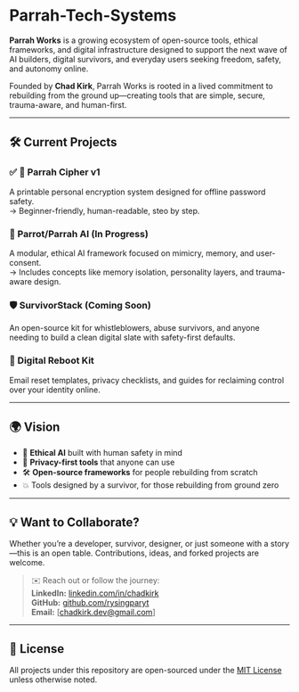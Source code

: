 # Parrah-Tech-Systems

**Parrah Works** is a growing ecosystem of open-source tools, ethical frameworks, and digital infrastructure designed to support the next wave of AI builders, digital survivors, and everyday users seeking freedom, safety, and autonomy online.

Founded by **Chad Kirk**, Parrah Works is rooted in a lived commitment to rebuilding from the ground up—creating tools that are simple, secure, trauma-aware, and human-first.

---

## 🛠️ Current Projects

### ✅ 🔐 Parrah Cipher v1
A printable personal encryption system designed for offline password safety.  
→ Beginner-friendly, human-readable, steo by step.

### 🦜 Parrot/Parrah AI (In Progress)
A modular, ethical AI framework focused on mimicry, memory, and user-consent.  
→ Includes concepts like memory isolation, personality layers, and trauma-aware design.

### 🛡️ SurvivorStack (Coming Soon)
An open-source kit for whistleblowers, abuse survivors, and anyone needing to build a clean digital slate with safety-first defaults.

### 📘 Digital Reboot Kit
Email reset templates, privacy checklists, and guides for reclaiming control over your identity online.

---

## 🌍 Vision

- 🧠 **Ethical AI** built with human safety in mind  
- 🔐 **Privacy-first tools** that anyone can use  
- 🛠️ **Open-source frameworks** for people rebuilding from scratch  
- 💥 Tools designed by a survivor, for those rebuilding from ground zero

---

## 💡 Want to Collaborate?

Whether you’re a developer, survivor, designer, or just someone with a story—this is an open table. Contributions, ideas, and forked projects are welcome.

> ✉️ Reach out or follow the journey:  
> **LinkedIn:** [linkedin.com/in/chadkirk](https://linkedin.com/in/chadkirk)  
> **GitHub:** [github.com/rysingparyt](https://github.com/rysingparyt)  
> **Email:** [chadkirk.dev@gmail.com]

---

## 📂 License

All projects under this repository are open-sourced under the [MIT License](./LICENSE) unless otherwise noted.

